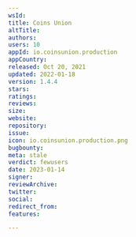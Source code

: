 ```yaml
---
wsId: 
title: Coins Union
altTitle: 
authors: 
users: 10
appId: io.coinsunion.production
appCountry: 
released: Oct 20, 2021
updated: 2022-01-18
version: 1.4.4
stars: 
ratings: 
reviews: 
size: 
website: 
repository: 
issue: 
icon: io.coinsunion.production.png
bugbounty: 
meta: stale
verdict: fewusers
date: 2023-01-14
signer: 
reviewArchive: 
twitter: 
social: 
redirect_from: 
features: 

---
```


